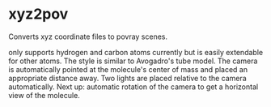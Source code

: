 # xyz2pov
Converts xyz coordinate files to povray scenes.

only supports hydrogen and carbon atoms currently but is easily extendable for other atoms. The style is similar to Avogadro's tube model.
The camera is automatically pointed at the molecule's center of mass and placed an appropriate distance away. Two lights are placed relative to the camera automatically.
Next up: automatic rotation of the camera to get a horizontal view of the molecule.
